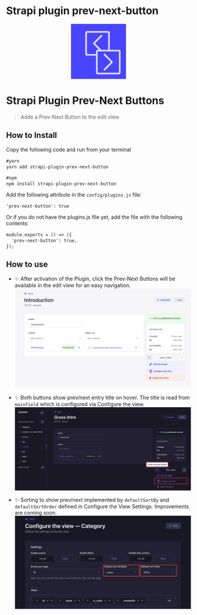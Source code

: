 # Strapi plugin prev-next-button
<div style="text-align: center">
  <img style="width: 150px; height: auto;" src="public/logo-128.png" alt="Logo - Strapi Prev-Next Button" />
</div>


# Strapi Plugin Prev-Next Buttons
> Adds a Prev-Next Button to the edit view

## How to Install

Copy the following code and run from your terminal

```
#yarn
yarn add strapi-plugin-prev-next-button
```
```
#npm
npm install strapi-plugin-prev-next-button
```

Add the following attribute in the `config/plugins.js` file:
```
'prev-next-button': true
```
Or if you do not have the plugins.js file yet, add the file with the following contents:
```
module.exports = () => ({
  'prev-next-button': true,
});
```

## How to use
- ✨ After activation of the Plugin, click the Prev-Next Buttons will be available in the edit view for an easy navigation.
![](public/screenshot.png)


- ✨ Both buttons show prev/next entry title on hover. The title is read from `mainField` which is configured via Configure the view.
![](public/screenshot-tooltip.jpg)


- ✨ Sorting to show prev/next implemented by `defaultSortBy` and `defaultSortOrder` defined in Configure the View Settings. Improvements are coming soon.
![](public/screenshot-config-view.png)

